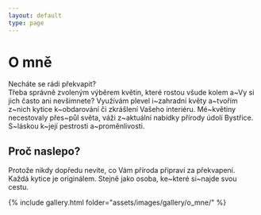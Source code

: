 ```yaml
---
layout: default
type: page
---
```


# O mně

Necháte se rádi překvapit?  
Třeba správně zvoleným výběrem květin, které rostou všude kolem a~Vy si jich často ani nevšimnete? Využívám plevel i~zahradní květy
a~tvořím z~nich kytice k~obdarování či zkrášlení Vašeho interiéru. Mé~květiny necestovaly přes~půl světa, váži z~aktuální nabídky přírody údolí Bystřice.
S~láskou k~její pestrosti a~proměnlivosti.

## Proč naslepo?

Protože nikdy dopředu nevíte, co Vám příroda připraví za překvapení.  
Každá kytice je originálem. Stejně jako osoba, ke~které si~najde svou cestu.

{% include gallery.html folder="assets/images/gallery/o_mne/" %}

